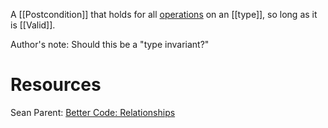 A [[Postcondition]] that holds for all [operations](Operation.md) on an [[type]], so long as it is [[Valid]].

Author's note: Should this be a "type invariant?"

# Resources

Sean Parent: [Better Code: Relationships](https://www.youtube.com/watch?v=ejF6qqohp3M)
